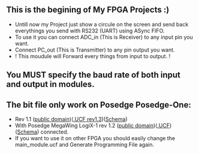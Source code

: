 ## This is the begining of My FPGA Projects :)

* Untill now my Project just show a circule on the screen and send back everythings you send with RS232 (UART) using ASync FIFO.
* To use it you can connect ADC_in (This is Receiver) to any input pin you want.
* Connect PC_out (This is Transmitter) to any pin output you want.
* ! This moudule will Forward every things from input to output. !

## You MUST specify the baud rate of both input and output in modules.

## The bit file only work on Posedge Posedge-One:
* Rev 1.1 ([public domain](http://posedge.ir/product/posedge-one/))([.UCF rev1.3](https://raw.githubusercontent.com/mhaghighi/posedge_one/master/Posedge_One/ucf/PosedgeOne_1V3.ucf))([Schema](https://raw.githubusercontent.com/mhaghighi/posedge_one/eeb0cc58cbb8c0771e513168f4aac55a2217c5c0/Posedge_One/schematics/posedgeone_1V1_sch.pdf))
* With Posedge MegaWing LogiX-1 rev 1.2 ([public domain](http://posedge.ir/product/logix-1_megawing/))([.UCF](https://raw.githubusercontent.com/mhaghighi/posedge_one/master/Wings/LogiX1_MegaWing/docs/ucf/Posedge_logiX1_megawing_1V2.ucf))([Schema](https://github.com/mhaghighi/posedge_one/raw/master/Wings/LogiX1_MegaWing/docs/schematic/posedge-LogiX1_megawing_1v1_sch.pdf)) connected.
* If you want to use it on other FPGA you should easily change the main_module.ucf and Generate Programming File again.